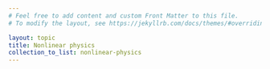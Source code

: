 ```yaml
---
# Feel free to add content and custom Front Matter to this file.
# To modify the layout, see https://jekyllrb.com/docs/themes/#overriding-theme-defaults

layout: topic
title: Nonlinear physics
collection_to_list: nonlinear-physics
---
```

<!-- 
### Tutorials

Swift-Hohenberg -->
